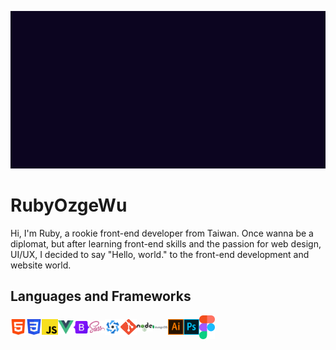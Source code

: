 ![](./intro.gif)
# RubyOzgeWu
Hi, I'm Ruby, a rookie front-end developer from Taiwan.
Once wanna be a diplomat, but after learning front-end skills and the passion for web design, UI/UX, I decided to say "Hello, world." to the front-end development and website world.
## Languages and Frameworks
<img align="center" src="assets/html.png" width="5%"
/><img align="center" src="assets/css.png" width="5%"
/><img align="center" src="assets/js.png" width="5%"
/><img align="center" src="assets/vue.png" width="5%"
/><img align="center" src="assets/Bootstrap_logo.svg.png" width="5%"
/><img align="center" src="assets/sass.png" width="5%"
/><img align="center" src="assets/Quasar_Logo.png" width="5%"
/><img align="center" src="assets/git.png" width="5%"
/><img align="center" src="assets/node.png" width="5%"
/><img align="center" src="assets/mongodb.png" width="5%"
/><img align="center" src="assets/ai.png" width="5%"
/><img align="center" src="assets/ps.png" width="5%"
/><img align="center" src="assets/Figma-logo.svg" width="5%"/>